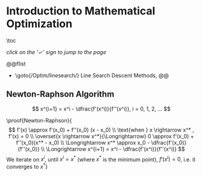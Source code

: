 # Introduction to Mathematical Optimization

\toc

_click on the '&check;' sign to jump to the page_

@@flist
* \goto{/Optim/linesearch/} Line Search Descent Methods,
@@

## Newton-Raphson Algorithm
$$
x^{i+1} = x^i - \dfrac{f'(x^i)}{f''(x^i)}, i = 0, 1, 2, ...
$$

\proof{Newton-Raphson}{$$
  f'(x) \approx f'(x_0) + f''(x_0) (x - x_0) \\
  \text{when } x \rightarrow x^* , f'(x) = 0 \\
  \overset{x \rightarrow x^*}{\Longrightarrow} 0 \approx f'(x_0) + f''(x_0)(x^* - x_0) \\
  \Longrightarrow x^* \approx x_0 - \dfrac{f'(x_0)}{f''(x_0)} \\
  \Longrightarrow x^{i+1} = x^i - \dfrac{f'(x^i)}{f''(x^i)}
  $$
We iterate on $x^i$, until $x^i = x^*$ (where $x^*$ is the minimum point), $f'(x^i) = 0$, i.e. it converges to $x^*$}